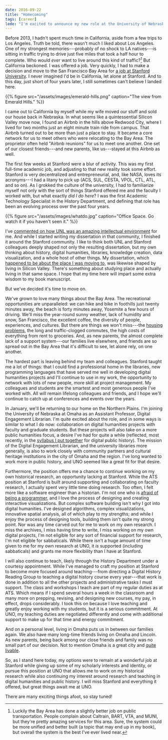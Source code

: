 ```yaml
---
date: 2016-09-22
title: "Homecoming"
tags: [career]
lede: "I'm excited to announce my new role at the University of Nebraska at Omaha."
---
```


Before 2013, I hadn't spent much time in California, aside from a few trips to Los Angeles. Truth be told, there wasn't much I liked about Los Angeles. One of my strongest memories---probably of no shock to LA natives---is sitting in traffic trying to drive just five miles that took a half hour to complete. Who would *ever* want to live around this kind of traffic?[^1] But California beckoned. I was offered a job. Very quickly, I had to make a decision and move to the San Francisco Bay Area for [a job at Stanford University](http://jasonheppler.org/2012/12/03/new-job-joining-stanford/). I never imagined I'd be in California, let alone at Stanford. And to this day, just short of four years later, I still sometimes can't believe I landed here.

[^1]: Luckily the Bay Area has done a slightly better job on public transportation. People complain about Caltrain, BART, VTA, and MUNI, but they're pretty amazing services for this area. Sure, the system could be more unified and better built (a topic that may end up in my book), but overall the system is the best I've ever lived near.

{{% figure src="/assets/images/emerald-hills.png" caption="The view from Emerald Hills." %}}

I came out to California by myself while my wife moved our stuff and sold our house back in Nebraska. In what seems like a quintessential Silicon Valley move now, I found an Airbnb in the hills above Redwood City, where I lived for two months just an eight minute train ride from campus. That Airbnb turned out to be more than just a place to stay. It became a core network for us to meet others who were relocating to the Bay Area. The proprietor often held "Airbnb reunions" for us to meet one another. One set of our closest friends---and new parents, like us---stayed at this Airbnb as well.

The first few weeks at Stanford were a blur of activity. This was my first full-time academic job, and adjusting to that new reality took some effort. Stanford is very decentralized and entrepreneurial, and, like NASA, loves its acronyms---I had a litany to pick up (ACS, SUL, CESTA, VPOL, CTL, ATL, and so on). As I grokked the culture of the university, I had to familiarize myself not only with the sort of things Stanford offered me and the faculty I worked with, but what exactly *did I do here*? I was the first Academic Technology Specialist in the History Department, and defining that role has been an evolving process over the past four years.

{{% figure src="/assets/images/whatdo.jpg" caption="Office Space. Go watch it if you haven't seen it." %}}

I've [commented on how UNL was an amazing intellectual environment](https://twitter.com/jaheppler/status/764525961341657089) for me. And while I started writing my dissertation in that community, I finished it around the Stanford community. I like to think both UNL and Stanford colleagues deeply shaped not only the resulting dissertation, but my own thinking about history, digital humanities, libraries, knowledge creation, data visualization, and a whole host of other things. My dissertation, which [happened to be about the place I was moving to](http://digitalcommons.unl.edu/historydiss/86/), was likewise shaped by living in Silicon Valley. There's something about studying place and actually living in that same space. I hope that my time here will impart some extra wisdom to my book manuscript.

But we've decided it's time to move on.

We've grown to love many things about the Bay Area. The recreational opportunities are unparalleled: we can hike and bike in foothills just twenty minutes away, the beach is forty minutes away, Yosemite a few hours of driving. We'll miss the year-round sunny weather, lack of humidity and snow, San Francisco, the excellent coffee, the diversity of people, experiences, and cultures. But there are things we won't miss---the [housing problems](http://www.citylab.com/housing/2016/08/a-palo-alto-planning-commissioner-leaves-town-and-starts-a-furor/495983/), the long and traffic-clogged commutes, the high costs of everything from rent to groceries. And, as new parents, the almost complete lack of a support system---our families live elsewhere, and friends are so spread out in the Bay Area that it's difficult to see, let alone rely, on one another.

The hardest part is leaving behind my team and colleagues. Stanford taught me a lot of things: that I could find a professional home in the libraries, new programming languages that have served me well in developing digital humanities projects and I'll continue to use in my work, the opportunity to network with lots of new people, more skill at project management. My colleagues and students are the smartest and most generous people I've worked with. All will remain lifelong colleagues and friends, and I hope we'll continue to catch up at conferences and events over the years. 

In January, we'll be returning to our home on the Northern Plains. I'm joining the University of Nebraska at Omaha as an Assistant Professor, Digital Engagement Librarian. I'm quite excited about the role, and in some ways is similar to what I do now: collaboration on digital humanities projects with faculty and graduate students. But these projects will also take on a more public humanities focus, a desire I've had for quite a while (reflected, most recently, in the [syllabus I put together](http://jasonheppler.org/2016/08/26/syllabus-for-teaching-digital-public-history/) for digital public history). The mission of the Digital Engagement Librarian, and the university libraries more generally, is also to work closely with community partners and cultural heritage institutions in the city of Omaha and the region. I've long wanted to work more in public history, and UNO seemed like a great fit for that desire.

Furthermore, the position offers me a chance to continue working on my own historical research, an opportunity lacking at Stanford. While the ATS position at Stanford is built around supporting and collaborating on faculty research, I actually spent very little time doing research. Too often, I felt more like a software engineer than a historian. I'm not one who is [afraid of being a programmer](http://jasonheppler.org/2010/12/03/how-i-learned-code/), and I love the process of designing and creating interactive visualizations. But complex software building isn't why I got into digital humanities. I've designed algorithms, complex visualizations, innovative spatial analysis, all of which play to my strengths; and while I enjoy the process of designing tools, building them isn't quite my strong point. Nor was any time carved out for me to work on my own research. I miss the archives, I miss having time to write, I miss working on my own digital projects, I'm not eligible for any sort of financial support for research, I'm not eligible for sabbaticals. While there isn't a huge amount of time given to me for my own research at UNO, it *is* supported (including sabbaticals) and grants me more flexibility than I have at Stanford.

I will also continue to teach, likely through the History Department under a courtesy appointment. While I've managed to craft my position at Stanford to become more focused around teaching---from directing a Digital History Reading Group to teaching a digital history course every year---that work is done in addition to all the other projects and administrative tasks I must support. The class and workshops I teach are part of my regular duties as at ATS. Which means if I spend several hours a week in the classroom and many more on prepping, revising, and designing new courses, my pay, in effect, drops considerably. I took this on because I love teaching and greatly enjoy working with my students, but it is a serious commitment. At UNO, my teaching duties are negotiated differently and come with additional support to make up for that time and energy commitment. 

And on a personal level, living in Omaha puts us in between our families again. We also have many long-time friends living on Omaha and Lincoln. As new parents, being back among our close friends and family was no small part of our decision. Not to mention Omaha is a great city and [quite livable](http://www.omaha.com/money/omaha-lands-in-sweet-spot-of-rankings-for-economy-quality/article_ac3a75f6-eec0-5937-9bc3-0041b8a4ffe0.html).

So, as I stand here today, my options were to remain at a wonderful job at Stanford while giving up some of my scholarly interests and identity, or pursue this position at UNO that allows me to work on my historical research while also continuing my interest around research and teaching in digital humanities and public history. I will miss Stanford and everything it offered, but great things await me at UNO.

There are many exciting things afoot, so stay tuned!
